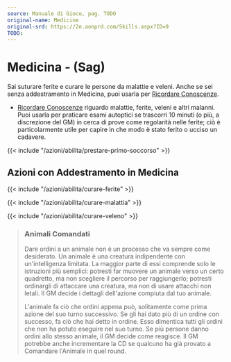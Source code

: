 ```yaml
---
source: Manuale di Gioco, pag. TODO
original-name: Medicine
original-srd: https://2e.aonprd.com/Skills.aspx?ID=9
TODO:
---
```


# Medicina - (Sag)

Sai suturare ferite e curare le persone da malattie e veleni. Anche se sei senza
addestramento in Medicina, puoi usarla per
[Ricordare Conoscenze](/azioni/abilita/ricordare-conoscenze).

- [Ricordare Conoscenze](/azioni/abilita/ricordare-conoscenze) riguardo
  malattie, ferite, veleni e altri malanni. Puoi usarla per praticare esami
  autoptici se trascorri 10 minuti (o più, a discrezione del GM) in cerca di
  prove come regolarità nelle ferite; ciò è particolarmente utile per capire in
  che modo è stato ferito o ucciso un cadavere.

{{< include "/azioni/abilita/prestare-primo-soccorso" >}}

## Azioni con Addestramento in Medicina

{{< include "/azioni/abilita/curare-ferite" >}}

{{< include "/azioni/abilita/curare-malattia" >}}

{{< include "/azioni/abilita/curare-veleno" >}}

> ### Animali Comandati
>
> Dare ordini a un animale non è un processo che va sempre come desiderato. Un
> animale è una creatura indipendente con un'intelligenza limitata. La maggior
> parte di essi comprende solo le istruzioni più semplici: potresti far muovere
> un animale verso un certo quadretto, ma non scegliere il percorso per
> raggiungerlo; potresti ordinargli di attaccare una creatura, ma non di usare
> attacchi non letali. Il GM decide i dettagli dell'azione compiuta dal tuo
> animale.
>
> L'animale fa ciò che ordini appena può, solitamente come prima azione del suo
> turno successivo. Se gli hai dato più di un ordine con successo, fa ciò che
> hai detto in ordine. Esso dimentica tutti gli ordini che non ha potuto
> eseguire nel suo turno. Se più persone danno ordini allo stesso animale, il GM
> decide come reagisce. Il GM potrebbe anche incrementare la CD se qualcuno ha
> già provato a Comandare l'Animale in quel round.

